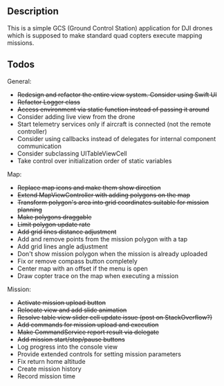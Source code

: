 ## Description

This is a simple GCS (Ground Control Station) application for DJI drones which
is supposed to make standard quad copters execute mapping missions.

## Todos

General:
* ~~Redesign and refactor the entire view system. Consider using Swift UI~~
* ~~Refactor Logger class~~
* ~~Access environment via static function instead of passing it around~~
* Consider adding live view from the drone
* Start telemetry services only if aircraft is connected (not the remote controller)
* Consider using callbacks instead of delegates for internal component communication
* Consider subclassing UITableViewCell
* Take control over initialization order of static variables

Map:
* ~~Replace map icons and make them show direction~~
* ~~Extend MapViewController with adding polygons on the map~~
* ~~Transform polygon's area into grid coordinates suitable for mission planning~~
* ~~Make polygons draggable~~
* ~~Limit polygon update rate~~
* ~~Add grid lines distance adjustment~~
* Add and remove points from the mission polygon with a tap
* Add grid lines angle adjustment
* Don't show mission polygon when the mission is already uploaded
* Fix or remove compass button completely
* Center map with an offset if the menu is open
* Draw copter trace on the map when executing a mission

Mission:
* ~~Activate mission upload button~~
* ~~Relocate view and add slide animation~~
* ~~Resolve table view slider cell update issue (post on StackOverflow?)~~
* ~~Add commands for mission upload and execution~~
* ~~Make CommandService report result via delegate~~
* ~~Add mission start/stop/pause buttons~~
* Log progress into the console view
* Provide extended controls for setting mission parameters
* Fix return home altitude
* Create mission history
* Record mission time
